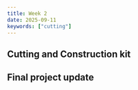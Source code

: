 ```yaml
---
title: Week 2
date: 2025-09-11
keywords: ["cutting"]
---
```


## Cutting and Construction kit

## Final project update